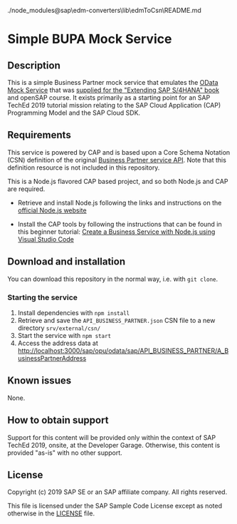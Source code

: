 ./node_modules\@sap\edm-converters\lib\edmToCsn\README.md

# Simple BUPA Mock Service

## Description

This is a simple Business Partner mock service that emulates the [OData Mock Service](https://sap.github.io/cloud-s4-sdk-book/pages/mock-odata.html) that was [supplied for the "Extending SAP S/4HANA" book](https://sap.github.io/cloud-s4-sdk-book/pages/mock-odata.html) and openSAP course. It exists primarily as a starting point for an SAP TechEd 2019 tutorial mission relating to the SAP Cloud Application (CAP) Programming Model and the SAP Cloud SDK.

## Requirements

This service is powered by CAP and is based upon a Core Schema Notation (CSN) definition of the original [Business Partner service API](https://api.sap.com/api/API_BUSINESS_PARTNER/overview). Note that this definition resource is not included in this repository.

This is a Node.js flavored CAP based project, and so both Node.js and CAP are required.

- Retrieve and install Node.js following the links and instructions on the [official Node.js website](https://nodejs.org)

- Install the CAP tools by following the instructions that can be found in this beginner tutorial: [Create a Business Service with Node.js using Visual Studio Code](https://developers.sap.com/tutorials/cp-apm-nodejs-create-service.html)

## Download and installation

You can download this repository in the normal way, i.e. with `git clone`.

### Starting the service

1. Install dependencies with `npm install`
1. Retrieve and save the `API_BUSINESS_PARTNER.json` CSN file to a new directory `srv/external/csn/`
1. Start the service with `npm start`
1. Access the address data at <http://localhost:3000/sap/opu/odata/sap/API_BUSINESS_PARTNER/A_BusinessPartnerAddress>

## Known issues

None.

## How to obtain support

Support for this content will be provided only within the context of SAP TechEd 2019, onsite, at the Developer Garage. Otherwise, this content is provided "as-is" with no other support.

## License

Copyright (c) 2019 SAP SE or an SAP affiliate company. All rights reserved.

This file is licensed under the SAP Sample Code License except as noted otherwise in the [LICENSE](LICENSE) file.

